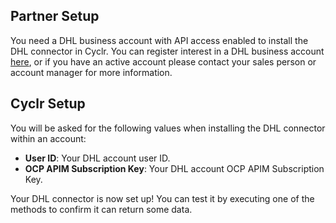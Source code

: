 

<section class="setup partner" markdown="1">

## Partner Setup

<div class="section-content" markdown="1">

You need a DHL business account with API access enabled to install the DHL connector in Cyclr. You can register interest in a DHL business account [here](https://www.dhl.com/gb-en/home/our-divisions/parcel/business-users/business-services.html#parsysPath_horizontal_ruler_195), or if you have an active account please contact your sales person or account manager for more information.


</div>

</section>

<section class="setup partner" markdown="1">

## Cyclr Setup

<div class="section-content" markdown="1">

You will be asked for the following values when installing the DHL connector within an account:

-   **User ID**: Your DHL account user ID.
-   **OCP APIM Subscription Key**: Your DHL account OCP APIM Subscription Key.

Your DHL connector is now set up! You can test it by executing one of the methods to confirm it can return some data.

</div>

</section>
